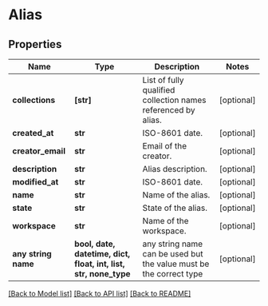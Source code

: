 # Alias


## Properties
Name | Type | Description | Notes
------------ | ------------- | ------------- | -------------
**collections** | **[str]** | List of fully qualified collection names referenced by alias. | [optional] 
**created_at** | **str** | ISO-8601 date. | [optional] 
**creator_email** | **str** | Email of the creator. | [optional] 
**description** | **str** | Alias description. | [optional] 
**modified_at** | **str** | ISO-8601 date. | [optional] 
**name** | **str** | Name of the alias. | [optional] 
**state** | **str** | State of the alias. | [optional] 
**workspace** | **str** | Name of the workspace. | [optional] 
**any string name** | **bool, date, datetime, dict, float, int, list, str, none_type** | any string name can be used but the value must be the correct type | [optional]

[[Back to Model list]](../README.md#documentation-for-models) [[Back to API list]](../README.md#documentation-for-api-endpoints) [[Back to README]](../README.md)


